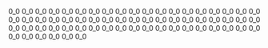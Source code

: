 
   0_0 0_0 0_0 0_0 0_0                                          0_0 0_0 0_0 0_0 0_0 
0_0                    0_0                                   0_0                    0_0
0_0                    0_0                                   0_0                    0_0
0_0                    0_0                                   0_0                    0_0
0_0                    0_0                                   0_0                    0_0
0_0                    0_0                                   0_0                    0_0
0_0                    0_0                                   0_0                    0_0
0_0                    0_0                                   0_0                    0_0
0_0                    0_0                                   0_0                    0_0
0_0                    0_0                                   0_0                    0_0
   0_0 0_0 0_0 0_0 0_0        0_0 0_0 0_0 0_0 0_0 0_0 0_0        0_0 0_0 0_0 0_0 0_0
